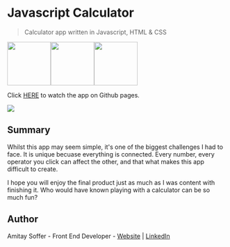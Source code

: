 # Javascript Calculator

> Calculator app written in Javascript, HTML & CSS

<img src="https://img.icons8.com/color/480/000000/javascript.png" width="100"/><img src="https://img.icons8.com/color/480/000000/css3.png" width="100"/><img src="https://img.icons8.com/color/480/000000/html-5.png" width="100"/>

Click [HERE](https://amitaysoffer.github.io/calculator-app/) to watch the app on Github pages.

<img src="https://user-images.githubusercontent.com/31068256/93261393-8bc21c80-f79a-11ea-8fb5-36e3fcbc7395.png">


## Summary
Whilst this app may seem simple, it's one of the biggest challenges I had to face. It is unique becuase everything is connected. Every number, every operator you click can affect the other, and that what makes this app difficult to create.

I hope you will enjoy the final product just as much as I was content with finishing it. Who would have known playing with a calculator can be so much fun?

## Author
Amitay Soffer - Front End Developer - [Website](https://www.esncz.org/sites/default/files/imce/under-construction.jpg) |  [LinkedIn](https://www.linkedin.com/in/amitay-soffer-137304151/)


